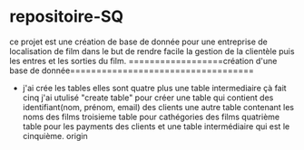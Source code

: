 # repositoire-SQ
ce projet est une création de base de donnée 
pour une entreprise de localisation de film dans le but 
de rendre facile la gestion de la clientèle puis les entres et les sorties du film.
==================création d'une base de donnée===================================
*  j'ai crée les tables elles sont quatre plus une table intermediaire çà fait cinq
j'ai utulisé "create table" pour créer une table  qui contient des identifiant(nom, prénom, email) des clients
une autre table contenant les noms des films
troisieme table pour cathégories des films
quatrième table pour les payments des clients
et une table intermédiaire qui est le cinquième.
origin